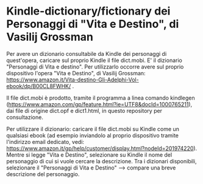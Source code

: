 # Kindle-dictionary/fictionary dei Personaggi di "Vita e Destino", di Vasilij Grossman

Per avere un dizionario consultabile da Kindle dei personaggi di quest'opera, caricare sul proprio Kindle il file dict.mobi. E' il dizionario "Personaggi di Vita e destino".
Per utilizzarlo occorre avere sul proprio dispositivo l'opera "Vita e Destino", di Vasilij Grossman: https://www.amazon.it/Vita-destino-Gli-Adelphi-Vol-ebook/dp/B00CL8FWHK/ . 

Il file dict.mobi è prodotto, tramite il programma a linea comando kindlegen (https://www.amazon.com/gp/feature.html?ie=UTF8&docId=1000765211), dai file di origine dict.opf e dict1.html, in questo repository per consultazione.

Per utilizzare il dizionario: caricare il file dict.mobi su Kindle come un qualsiasi ebook (ad esempio inviandolo al proprio dispositivo tramite l'indirizzo email dedicato, vedi: https://www.amazon.it/gp/help/customer/display.html?nodeId=201974220).
Mentre si legge "Vita e Destino", selezionare su Kindle il nome del personaggio di cui si vuole cercare la descrizione. Tra i dizionari disponibili, selezionare il "Personaggi di Vita e Destino" --> compare una breve descrizione del personaggio.
